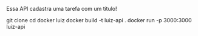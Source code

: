 Essa API cadastra uma tarefa com um titulo! 

git clone
cd docker luiz 
docker build -t luiz-api .
docker run -p 3000:3000 luiz-api
